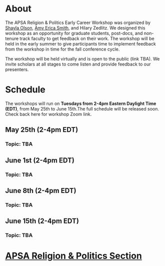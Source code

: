 # About

The APSA Religion & Politics Early Career Workshop was organized by [Shayla Olson](https://shaylafolson.org/), [Amy Erica Smith](http://amyericasmith.org/), and Hilary Zedlitz. We designed this workshop as an opportunity for graduate students, post-docs, and non-tenure track faculty to get feedback on their work. The workshop will be held in the early summer to give participants time to implement feedback from the workshop in time for the fall conference cycle.

The workshop will be held virtually and is open to the public (link TBA). We invite scholars at all stages to come listen and provide feedback to our presenters.

# Schedule

The workshops will run on **Tuesdays from 2-4pm Eastern Daylight Time (EDT)**, from May 25th to June 15th.The full schedule will be released soon. Check back here for workshop Zoom link.

## May 25th (2-4pm EDT)
### Topic: TBA

## June 1st (2-4pm EDT)
### Topic: TBA

## June 8th (2-4pm EDT)
### Topic: TBA

## June 15th (2-4pm EDT)
### Topic: TBA

# [APSA Religion & Politics Section](https://connect.apsanet.org/s11/)
